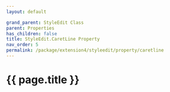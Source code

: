```yaml
---
layout: default

grand_parent: StyleEdit Class
parent: Properties
has_children: false
title: StyleEdit.CaretLine Property
nav_order: 5
permalink: /package/extension4/styleedit/property/caretline
---
```

# {{ page.title }}